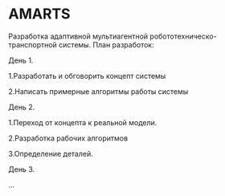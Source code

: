# AMARTS
Разработка адаптивной мультиагентной робототехническо-транспортной системы.
План разработок:


День 1.

1.Разработать и обговорить концепт системы

2.Написать примерные алгоритмы работы системы


День 2.

1.Переход от концепта к реальной модели.

2.Разработка рабочих алгоритмов

3.Определение деталей.


День 3.

...
